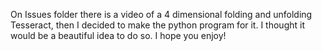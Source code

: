On Issues folder there is a video of a 4 dimensional folding and unfolding Tesseract, then I decided to make the python program for it. I thought it would be a beautiful idea to do so. I hope you enjoy!
